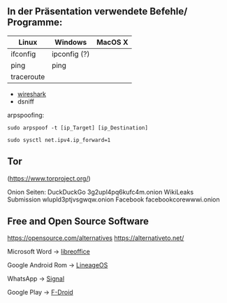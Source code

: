 ## In der Präsentation verwendete Befehle/ Programme:

| Linux         | Windows       | MacOS X  |
| ------------- | ------------- | -------- |
| ifconfig      | ipconfig (?)  |          |
| ping          | ping          |          |
| traceroute    |               |          |

* [wireshark](https://www.wireshark.org/)
* dsniff

arpspoofing:

`sudo arpspoof -t [ip_Target] [ip_Destination]`

`sudo sysctl net.ipv4.ip_forward=1`

## Tor
(https://www.torproject.org/)

Onion Seiten:
DuckDuckGo            3g2upl4pq6kufc4m.onion
WikiLeaks Submission  wlupld3ptjvsgwqw.onion
Facebook              facebookcorewwwi.onion

## Free and Open Source Software

https://opensource.com/alternatives
https://alternativeto.net/

Microsoft Word -> [libreoffice]()

Google Android Rom -> [LineageOS]()

WhatsApp -> [Signal]()

Google Play -> [F-Droid]()


